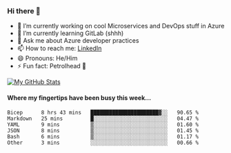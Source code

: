 ### Hi there 👋

- 🔭 I’m currently working on cool Microservices and DevOps stuff in Azure
- 🌱 I’m currently learning GitLab (shhh)
- 💬 Ask me about Azure developer practices
- 📫 How to reach me: [LinkedIn](https://www.linkedin.com/in/gordonbyers/)
- 😄 Pronouns: He/Him 
- ⚡ Fun fact: Petrolhead 🚙

[![My GitHub Stats](https://github-readme-stats.vercel.app/api/?username=gordonby&count_private=true&theme=tokyonight&showicons=true)]()
<!--[![My GitHub Language Stats](https://github-readme-stats.vercel.app/api/top-langs/?username=gordonby&langs_count=5&theme=tokyonight)]()-->

#### Where my fingertips have been busy this week... 
<!--START_SECTION:waka-->

```text
Bicep      8 hrs 43 mins   ██████████████████████▓░░   90.65 %
Markdown   25 mins         █░░░░░░░░░░░░░░░░░░░░░░░░   04.47 %
YAML       9 mins          ▒░░░░░░░░░░░░░░░░░░░░░░░░   01.60 %
JSON       8 mins          ▒░░░░░░░░░░░░░░░░░░░░░░░░   01.45 %
Bash       6 mins          ▒░░░░░░░░░░░░░░░░░░░░░░░░   01.17 %
Other      3 mins          ░░░░░░░░░░░░░░░░░░░░░░░░░   00.66 %
```

<!--END_SECTION:waka-->
